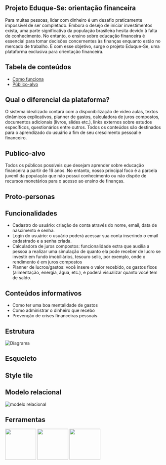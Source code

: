 ## Projeto Eduque-Se: orientação financeira ##
Para muitas pessoas, lidar com dinheiro é um desafio praticamente impossível de ser completado. Embora o desejo de iniciar investimentos exista, uma parte significativa da população brasileira hesita devido à falta de conhecimento. No entanto, o ensino sobre educação financeira é essencial para tomar decisões concernentes às finanças enquanto estão no mercado de trabalho. E com esse objetivo, surge o projeto Eduque-Se, uma plataforma exclusiva para orientação financeira.

Tabela de conteúdos 
-------------------
<!--ts-->
   * [Como funciona](#Como-funciona)
   * [Público-alvo](#Publico-alvo)
<!--te-->
## Qual o diferencial da plataforma? ##
O sistema idealizado contará com a disponibilização de vídeo aulas, textos dinâmicos explicativos, planner de gastos, calculadora de juros compostos, documentos adicionais (livros, slides etc.), links externos sobre estudos específicos, questionários entre outros. Todos os conteúdos são destinados para o aprendizado do usuário a fim de seu crescimento pessoal e financeiro.

## Publico-alvo ##
Todos os públicos possíveis que desejam aprender sobre educação financeira a partir de 16 anos. No entanto, nosso principal foco é a parcela juvenil da população que não possui conhecimento ou não dispõe de recursos monetários para o acesso ao ensino de finanças.
## Proto-personas ##

## Funcionalidades ##
* Cadastro do usuário: criação de conta através do nome, email, data de nascimento e senha.
* Login do usuário: o usuário poderá acessar sua conta inserindo o email cadastrado e a senha criada.
* Calculadora de juros compostos:  funcionalidade extra que auxilia a pessoa a realizar uma simulação de quanto ela pode receber de lucro se investir em fundo imobiliários, tesouro selic, por exemplo, onde o rendimento é em juros compostos
* Planner de lucros/gastos:  você insere o valor recebido, os gastos fixos (alimentação, energia, água, etc.), e poderá visualizar quanto você tem de saldo.

## Conteúdos informativos
* Como ter uma boa mentalidade de gastos
* Como administrar o dinheiro que recebo
* Prevenção de crises financeiras pessoais

## Estrutura
![Diagrama](https://github.com/amandaaviz/projetoIntegrador/assets/131568534/c1df1999-73c6-4beb-829c-148af03e4f72)

## Esqueleto
## Style tile
## Modelo relacional
![modelo relacional](https://github.com/amandaaviz/projetoIntegrador/assets/131568534/52d6a771-3ac4-4754-a8fb-998efbb26322)

## Ferramentas ##
 
 <img src="https://github.com/amandaaviz/projetoIntegrador/assets/131568534/1f0e21c7-7e81-4960-9457-eca2440a58b6" height="100">
 <img src="https://github.com/amandaaviz/projetoIntegrador/assets/131568534/78b0aa4c-cdb8-49c4-9a04-1763813c89aa" height="100">
 <img src="https://github.com/amandaaviz/projetoIntegrador/assets/131568534/2522a0c8-2ae2-4844-b1d0-3c9382f2cfc3" height="100">
 

